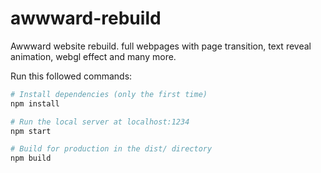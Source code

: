 # awwward-rebuild
Awwward website rebuild. full webpages with page transition, text reveal animation, webgl effect and many more.

Run this followed commands:

``` bash
# Install dependencies (only the first time)
npm install

# Run the local server at localhost:1234
npm start

# Build for production in the dist/ directory
npm build
```
